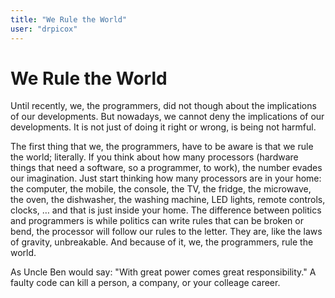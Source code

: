 ```yaml
---
title: "We Rule the World"
user: "drpicox"
---
```


# We Rule the World

Until recently, we, the programmers, did not though about the implications of
our developments. But nowadays, we cannot deny the implications of our
developments. It is not just of doing it right or wrong, is being not harmful.

The first thing that we, the programmers, have to be aware is that we rule the
world; literally. If you think about how many processors (hardware things that
need a software, so a programmer, to work), the number evades our imagination.
Just start thinking how many processors are in your home: the computer, the
mobile, the console, the TV, the fridge, the microwave, the oven, the
dishwasher, the washing machine, LED lights, remote controls, clocks, … and that
is just inside your home. The difference between politics and programmers is
while politics can write rules that can be broken or bend, the processor will
follow our rules to the letter. They are, like the laws of gravity, unbreakable.
And because of it, we, the programmers, rule the world.

As Uncle Ben would say: "With great power comes great responsibility." A faulty
code can kill a person, a company, or your colleage career.